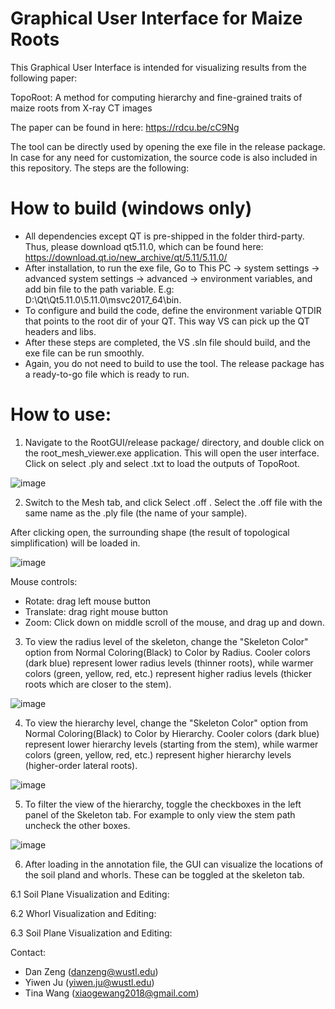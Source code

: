  # Graphical User Interface for Maize Roots

This Graphical User Interface is intended for visualizing results from the following paper: 

TopoRoot: A method for computing hierarchy and fine-grained traits of maize roots from X-ray CT images

The paper can be found in here: https://rdcu.be/cC9Ng

The tool can be directly used by opening the exe file in the release package. In case for any need for customization, the source code is also included in this repository. The steps are the following: 

# How to build (windows only)

- All dependencies except QT is pre-shipped in the folder third-party. Thus, please download qt5.11.0, which can be found here: https://download.qt.io/new_archive/qt/5.11/5.11.0/
- After installation, to run the exe file, Go to This PC -> system settings -> advanced system settings -> advanced -> environment variables, and add bin file to the path variable. E.g: D:\Qt\Qt5.11.0\5.11.0\msvc2017_64\bin.
- To configure and build the code, define the environment variable QTDIR that points to the root dir of your QT. This way VS can pick up the QT headers and libs. 
- After these steps are completed, the VS .sln file should build, and the exe file can be run smoothly.
- Again, you do not need to build to use the tool. The release package has a ready-to-go file which is ready to run.

# How to use: 

1. Navigate to the RootGUI/release package/ directory, and double click on the root_mesh_viewer.exe application. This will open the user interface. Click on select .ply and select .txt to load the outputs of TopoRoot.

![image](https://github.com/Jurwen/RootGUI/assets/46691179/7b2d47ef-40ef-40ac-896c-b60e0be5fe8a)

2. Switch to the Mesh tab, and click Select .off . Select the .off file with the same name as the .ply file (the name of your sample).

After clicking open, the surrounding shape (the result of topological simplification) will be loaded in.

![image](https://github.com/Jurwen/RootGUI/assets/46691179/d7862acc-722f-40bf-acb9-951e84387452)

Mouse controls:

- Rotate: drag left mouse button
- Translate: drag right mouse button
- Zoom: Click down on middle scroll of the mouse, and drag up and down.

3. To view the radius level of the skeleton, change the "Skeleton Color" option from Normal Coloring(Black) to Color by Radius. Cooler colors (dark blue) represent lower radius levels (thinner roots), while warmer colors (green, yellow, red, etc.) represent higher radius levels (thicker roots which are closer to the stem).

![image](https://github.com/Jurwen/RootGUI/assets/46691179/03932354-9e3f-41c4-82f8-5367a7d041cb)

4. To view the hierarchy level, change the "Skeleton Color" option from Normal Coloring(Black) to Color by Hierarchy. Cooler colors (dark blue) represent lower hierarchy levels (starting from the stem), while warmer colors (green, yellow, red, etc.) represent higher hierarchy levels (higher-order lateral roots).

![image](https://github.com/Jurwen/RootGUI/assets/46691179/9f5d0384-efdd-4a2b-add1-42a6ee262614)

5. To filter the view of the hierarchy, toggle the checkboxes in the left panel of the Skeleton tab. For example to only view the stem path uncheck the other boxes.

![image](https://github.com/Jurwen/RootGUI/assets/46691179/b773e952-d93c-4a5a-b1db-fc39e04d415e)

6. After loading in the annotation file, the GUI can visualize the locations of the soil pland and whorls. These can be toggled at the skeleton tab.

6.1 Soil Plane Visualization and Editing: 

6.2 Whorl Visualization and Editing: 

6.3 Soil Plane Visualization and Editing: 



Contact: 
- Dan Zeng (danzeng@wustl.edu)
- Yiwen Ju (yiwen.ju@wustl.edu)
- Tina Wang (xiaogewang2018@gmail.com)


